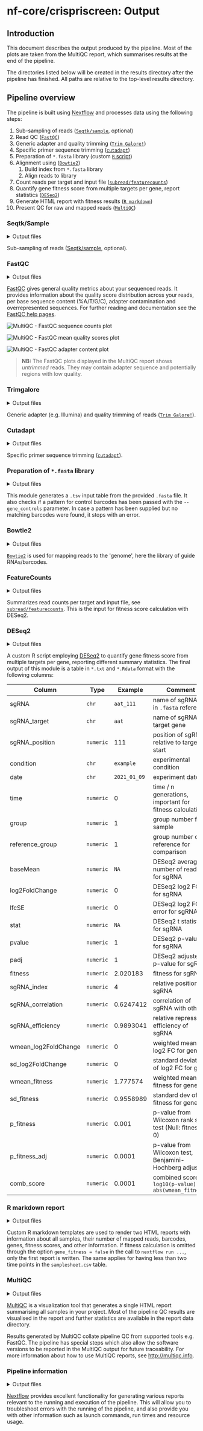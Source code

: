 # nf-core/crispriscreen: Output

## Introduction

This document describes the output produced by the pipeline. Most of the plots are taken from the MultiQC report, which summarises results at the end of the pipeline.

The directories listed below will be created in the results directory after the pipeline has finished. All paths are relative to the top-level results directory.

## Pipeline overview

The pipeline is built using [Nextflow](https://www.nextflow.io/) and processes data using the following steps:

1. Sub-sampling of reads ([`Seqtk/sample`](https://github.com/lh3/seqtk), optional)
2. Read QC ([`FastQC`](https://www.bioinformatics.babraham.ac.uk/projects/fastqc/))
3. Generic adapter and quality trimming ([`Trim Galore!`](https://www.bioinformatics.babraham.ac.uk/projects/trim_galore/))
4. Specific primer sequence trimming ([`cutadapt`](https://cutadapt.readthedocs.io/en/stable/index.html))
5. Preparation of `*.fasta` library (custom [`R` script](https://cran.r-project.org/))
6. Alignment using ([`Bowtie2`](http://bowtie-bio.sourceforge.net/bowtie2/index.shtml))
   1. Build index from `*.fasta` library
   2. Align reads to library
7. Count reads per target and input file ([`subread/featurecounts`](https://nf-co.re/modules/subread_featurecounts))
8. Quantify gene fitness score from multiple targets per gene, report statistics ([`DESeq2`](https://bioconductor.org/packages/release/bioc/html/DESeq2.html))
9. Generate HTML report with fitness results ([`R markdown`](https://nf-co.re/modules/rmarkdownnotebook))
10. Present QC for raw and mapped reads ([`MultiQC`](http://multiqc.info/))

### Seqtk/Sample

<details markdown="1">
<summary>Output files</summary>

- `seqtk/`
  - `*.subsampled.fastq.gz`: Subsampled compressed `fastq.gz` sequencing reads.

</details>

Sub-sampling of reads ([Seqtk/sample](https://github.com/lh3/seqtk), optional).

### FastQC

<details markdown="1">
<summary>Output files</summary>

- `fastqc/`
  - `*_fastqc.html`: FastQC report containing quality metrics.
  - `*_fastqc.zip`: Zip archive containing the FastQC report, tab-delimited data file and plot images.

</details>

[FastQC](http://www.bioinformatics.babraham.ac.uk/projects/fastqc/) gives general quality metrics about your sequenced reads. It provides information about the quality score distribution across your reads, per base sequence content (%A/T/G/C), adapter contamination and overrepresented sequences. For further reading and documentation see the [FastQC help pages](http://www.bioinformatics.babraham.ac.uk/projects/fastqc/Help/).

![MultiQC - FastQC sequence counts plot](images/mqc_fastqc_counts.png)

![MultiQC - FastQC mean quality scores plot](images/mqc_fastqc_quality.png)

![MultiQC - FastQC adapter content plot](images/mqc_fastqc_adapter.png)

> **NB:** The FastQC plots displayed in the MultiQC report shows _untrimmed_ reads. They may contain adapter sequence and potentially regions with low quality.

### Trimgalore

<details markdown="1">
<summary>Output files</summary>

- `trimgalore/`
  - `*_trimming_report.txt`: Report of the trimming results for each `*.fastq.gz` input file.

</details>

Generic adapter (e.g. Illumina) and quality trimming of reads ([`Trim Galore!`](https://www.bioinformatics.babraham.ac.uk/projects/trim_galore/)).

### Cutadapt

<details markdown="1">
<summary>Output files</summary>

- `cutadapt/`
  - `*_cutadapt.log`: Report of the trimming results for each `*.fastq.gz` input file.
  - `*.trim.fastq.gz`: Files with trimmed reads.

</details>

Specific primer sequence trimming ([`cutadapt`](https://cutadapt.readthedocs.io/en/stable/index.html)).

### Preparation of `*.fasta` library

<details markdown="1">
<summary>Output files</summary>

- `prepare/`
  - `*.saf`: The input library in `saf` format converted from the provided `.fasta` file.
  - `*_controls.tsv`: _Optional_ table in tab-separated format with overview of control barcodes.

</details>

This module generates a `.tsv` input table from the provided `.fasta` file.
It also checks if a pattern for control barcodes has been passed with the `--gene_controls` parameter.
In case a pattern has been supplied but no matching barcodes were found, it stops with an error.

### Bowtie2

<details markdown="1">
<summary>Output files</summary>

- `bowtie2/bowtie2/`
  - `*.bt2`: Bowtie2 index created from the libary `*.fasta` file.
- `bowtie2/`
  - `*.bam`: Compressed sequence alignment files, one per input `.fastq.gz`.
  - `*.bowtie2.log`: Bowtie2 log file, one per input `.fastq.gz`.
  - `*.unmapped.fastq.gz`: Optionally exported unmapped reads, one per input `.fastq.gz`.

</details>

[`Bowtie2`](http://bowtie-bio.sourceforge.net/bowtie2/index.shtml) is used for mapping reads to the 'genome', here the library of guide RNAs/barcodes.

### FeatureCounts

<details markdown="1">
<summary>Output files</summary>

- `subread/`
  - `*.txt`: Main result of this module, a table with detailed read counts per target (guide RNA/barcode)
  - `*.txt.summary`: Summary of mapped and unmapped reads.

</details>

Summarizes read counts per target and input file, see [`subread/featurecounts`](https://nf-co.re/modules/subread_featurecounts).
This is the input for fitness score calculation with DESeq2.

### DESeq2

<details markdown="1">
<summary>Output files</summary>

- `fitness/`
  - `all_counts.tsv`: A summary table with all read counts per target (gene, barcode, sgRNA, ...), concatenated from the individual [#featurecounts] output files.
  - `result.tsv`: Table with fitness scores and other statistics for all conditions in `*.tsv` format.
  - `result.Rdata`: Table with fitness scores and other statistics for all conditions in memory-efficient `*.Rdata` format. Can be read into `R` using `load("result.Rdata`).

</details>

A custom R script employing [DESeq2](https://bioconductor.org/packages/release/bioc/html/DESeq2.html) to quantify gene fitness score from multiple targets per gene, reporting different summary statistics. The final output of this module is a table in `*.txt` and `*.Rdata` format with the following columns:

| Column               | Type      | Example      | Comment                                                 |
| -------------------- | --------- | ------------ | ------------------------------------------------------- |
| sgRNA                | `chr`     | `aat_111`    | name of sgRNA as in `.fasta` reference                  |
| sgRNA_target         | `chr`     | `aat`        | name of sgRNA target gene                               |
| sgRNA_position       | `numeric` | 111          | position of sgRNA relative to target start              |
| condition            | `chr`     | `example`    | experimental condition                                  |
| date                 | `chr`     | `2021_01_09` | experiment date                                         |
| time                 | `numeric` | 0            | time / n generations, important for fitness calculation |
| group                | `numeric` | 1            | group number for sample                                 |
| reference_group      | `numeric` | 1            | group number of reference for comparison                |
| baseMean             | `numeric` | `NA`         | DESeq2 average number of reads for sgRNA                |
| log2FoldChange       | `numeric` | 0            | DESeq2 log2 FC for sgRNA                                |
| lfcSE                | `numeric` | 0            | DESeq2 log2 FC error for sgRNA                          |
| stat                 | `numeric` | `NA`         | DESeq2 t statistic for sgRNA                            |
| pvalue               | `numeric` | 1            | DESeq2 p-value for sgRNA                                |
| padj                 | `numeric` | 1            | DESeq2 adjusted p-value for sgRNA                       |
| fitness              | `numeric` | 2.020183     | fitness for sgRNA                                       |
| sgRNA_index          | `numeric` | 4            | relative position of sgRNA                              |
| sgRNA_correlation    | `numeric` | 0.6247412    | correlation of sgRNA with others                        |
| sgRNA_efficiency     | `numeric` | 0.9893041    | relative repression efficiency of sgRNA                 |
| wmean_log2FoldChange | `numeric` | 0            | weighted mean log2 FC for gene                          |
| sd_log2FoldChange    | `numeric` | 0            | standard deviation of log2 FC for gene                  |
| wmean_fitness        | `numeric` | 1.777574     | weighted mean fitness for gene                          |
| sd_fitness           | `numeric` | 0.9558989    | standard dev of fitness for gene                        |
| p_fitness            | `numeric` | 0.001        | p-value from Wilcoxon rank sum test (Null: fitness ~ 0) |
| p_fitness_adj        | `numeric` | 0.0001       | p-value from Wilcoxon test, Benjamini-Hochberg adjusted |
| comb_score           | `numeric` | 0.0001       | combined score (`-log10(p-value) * abs(wmean_fitness)`  |

### R markdown report

<details markdown="1">
<summary>Output files</summary>

- `fitness_report/`
  - `counts_summary.nb.html`: HTML report with information about all samples and read counts.
  - `fitness_summary.nb.html`: HTML report with information about fitness scores for all conditions.

</details>

Custom R markdown templates are used to render two HTML reports with information about all samples, their number of mapped reads, barcodes, genes, fitness scores, and other information. If fitness calculation is omitted through the option `gene_fitness = false` in the call to `nextflow run ...`, only the first report is written. The same applies for having less than two time points in the `samplesheet.csv` table.

### MultiQC

<details markdown="1">
<summary>Output files</summary>

- `multiqc/`
  - `multiqc_report.html`: a standalone HTML file that can be viewed in your web browser.
  - `multiqc_data/`: directory containing parsed statistics from the different tools used in the pipeline.
  - `multiqc_plots/`: directory containing static images from the report in various formats.

</details>

[MultiQC](http://multiqc.info) is a visualization tool that generates a single HTML report summarising all samples in your project. Most of the pipeline QC results are visualised in the report and further statistics are available in the report data directory.

Results generated by MultiQC collate pipeline QC from supported tools e.g. FastQC. The pipeline has special steps which also allow the software versions to be reported in the MultiQC output for future traceability. For more information about how to use MultiQC reports, see <http://multiqc.info>.

### Pipeline information

<details markdown="1">
<summary>Output files</summary>

- `pipeline_info/`
  - Reports generated by Nextflow: `execution_report.html`, `execution_timeline.html`, `execution_trace.txt` and `pipeline_dag.dot`/`pipeline_dag.svg`.
  - Reports generated by the pipeline: `pipeline_report.html`, `pipeline_report.txt` and `software_versions.yml`. The `pipeline_report*` files will only be present if the `--email` / `--email_on_fail` parameter's are used when running the pipeline.
  - Reformatted samplesheet files used as input to the pipeline: `samplesheet.valid.csv`.

</details>

[Nextflow](https://www.nextflow.io/docs/latest/tracing.html) provides excellent functionality for generating various reports relevant to the running and execution of the pipeline. This will allow you to troubleshoot errors with the running of the pipeline, and also provide you with other information such as launch commands, run times and resource usage.
